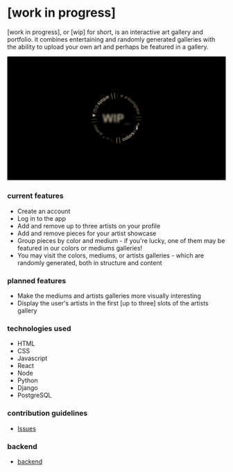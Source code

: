 # [work in progress]

[work in progress], or [wip] for short, is an interactive art gallery and portfolio. it combines entertaining and randomly generated galleries with the ability to upload your own art and perhaps be featured in a gallery. 

![home page](/public/[wip].png?raw=true "[wip]")

### current features

- Create an account
- Log in to the app
- Add and remove up to three artists on your profile
- Add and remove pieces for your artist showcase
- Group pieces by color and medium - if you're lucky, one of them may be featured in our colors or mediums galleries!
- You may visit the colors, mediums, or artists galleries - which are randomly generated, both in structure and content

### planned features

- Make the mediums and artists galleries more visually interesting
- Display the user's artists in the first [up to three] slots of the artists gallery

### technologies used

- HTML
- CSS
- Javascript
- React
- Node
- Python
- Django
- PostgreSQL

### contribution guidelines

- [Issues](https://github.com/4thquarter/wip-front/issues)

### backend

- [backend](https://github.com/4thquarter/p4back)
